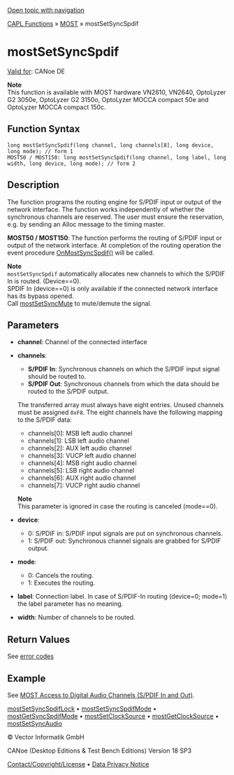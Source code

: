 [Open topic with navigation](../../../../../CANoeDEFamily.htm#Topics/CAPLFunctions/MOST/Functions/CAPLfunctionMOSTSetSyncSpdif.md)

[CAPL Functions](../../CAPLfunctions.md) » [MOST](../CAPLfunctionsMOSTOverview.md) » mostSetSyncSpdif

# mostSetSyncSpdif

[Valid for](../../../Shared/FeatureAvailability.md): CANoe DE

**Note**  
This function is available with MOST hardware VN2610, VN2640, OptoLyzer G2 3050e, OptoLyzer G2 3150o, OptoLyzer MOCCA compact 50e and OptoLyzer MOCCA compact 150c.

## Function Syntax

```plaintext
long mostSetSyncSpdif(long channel, long channels[8], long device, long mode); // form 1
MOST50 / MOST150: long mostSetSyncSpdif(long channel, long label, long width, long device, long mode); // form 2
```

## Description

The function programs the routing engine for S/PDIF input or output of the network interface. The function works independently of whether the synchronous channels are reserved. The user must ensure the reservation, e.g. by sending an Alloc message to the timing master.

**MOST50 / MOST150**: The function performs the routing of S/PDIF input or output of the network interface. At completion of the routing operation the event procedure [OnMostSyncSpdif()](../EventProcedures/CAPLfunctionOnMOSTSyncSpdif.md) will be called.

**Note**  
`mostSetSyncSpdif` automatically allocates new channels to which the S/PDIF In is routed. (Device==0).  
SPDIF In (device==0) is only available if the connected network interface has its bypass opened.  
Call [mostSetSyncMute](CAPLfunctionMOSTSetSyncMute.md) to mute/demute the signal.

## Parameters

- **channel**: Channel of the connected interface
- **channels**:
  - **S/PDIF In**: Synchronous channels on which the S/PDIF input signal should be routed to.
  - **S/PDIF Out**: Synchronous channels from which the data should be routed to the S/PDIF output.

  The transferred array must always have eight entries. Unused channels must be assigned `0xF8`. The eight channels have the following mapping to the S/PDIF data:
  - channels[0]: MSB left audio channel
  - channels[1]: LSB left audio channel
  - channels[2]: AUX left audio channel
  - channels[3]: VUCP left audio channel
  - channels[4]: MSB right audio channel
  - channels[5]: LSB right audio channel
  - channels[6]: AUX right audio channel
  - channels[7]: VUCP right audio channel

  **Note**  
  This parameter is ignored in case the routing is canceled (mode==0).

- **device**:
  - 0: S/PDIF in: S/PDIF input signals are put on synchronous channels.
  - 1: S/PDIF out: Synchronous channel signals are grabbed for S/PDIF output.

- **mode**:
  - 0: Cancels the routing.
  - 1: Executes the routing.

- **label**: Connection label. In case of S/PDIF-In routing (device=0; mode=1) the label parameter has no meaning.

- **width**: Number of channels to be routed.

## Return Values

See [error codes](../CAPLfunctionsMOSTErrorCodes.md)

## Example

See [MOST Access to Digital Audio Channels (S/PDIF In and Out)](../../../CANoeCANalyzer/MOST/MOSTSynchronousChannelDigitalAudio.md).

[mostSetSyncSpdifLock](CAPLfunctionMOSTSetSyncSpdifLock.md) • [mostSetSyncSpdifMode](CAPLfunctionMOSTSetSyncSpdifMode.md) • [mostGetSyncSpdifMode](CAPLfunctionMOSTGetSyncSpdifMode.md) • [mostSetClockSource](CAPLfunctionMOSTSetClockSource.md) • [mostGetClockSource](CAPLfunctionMOSTGetClockSource.md) • [mostSetSyncAudio](CAPLfunctionMOSTSetSyncAudio.md)

© Vector Informatik GmbH

CANoe (Desktop Editions & Test Bench Editions) Version 18 SP3

[Contact/Copyright/License](../../../Shared/ContactCopyrightLicense.md) • [Data Privacy Notice](https://www.vector.com/int/en/company/get-info/privacy-policy/)
